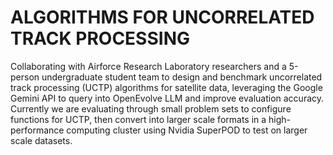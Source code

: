 # ALGORITHMS FOR UNCORRELATED TRACK PROCESSING
Collaborating with Airforce Research Laboratory researchers and a 5-person undergraduate student team to design and benchmark uncorrelated track processing (UCTP) algorithms for satellite data, leveraging the Google Gemini API to query into OpenEvolve LLM and improve evaluation accuracy. Currently we are evaluating through small problem sets to configure functions for UCTP, then convert into larger scale formats in a high-performance computing cluster using Nvidia SuperPOD to test on larger scale datasets.
